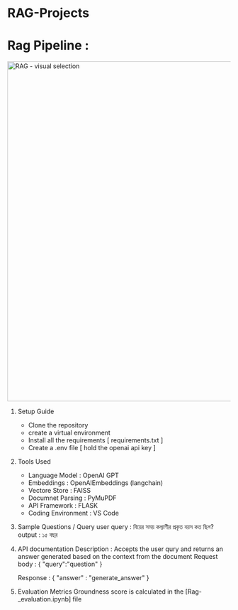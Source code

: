 # RAG-Projects

# Rag Pipeline : 
   
<img width="589" height="766" alt="RAG - visual selection" src="https://github.com/user-attachments/assets/04d83dd5-10f6-4fc2-bf39-ad2b3c216503" />

1. Setup Guide
   - Clone the repository
   - create a virtual environment
   - Install all the requirements [ requirements.txt ]
   - Create a .env file [ hold the openai api key ]

2. Tools Used
   - Language Model : OpenAI GPT
   - Embeddings : OpenAIEmbeddings (langchain)
   - Vectore Store : FAISS
   - Documnet Parsing : PyMuPDF
   - API Framework : FLASK
   - Coding Environment : VS Code

3. Sample Questions / Query
   user query : বিয়ের সময় কল্যাণীর প্রকৃত বয়স কত ছিল?
   output : ১৫ বছর

4. API documentation
   Description : Accepts the user qury and returns an answer generated based on the context from the document
   Request body :
     {
       "query":"question"
     }

   Response :
     {
       "answer" : "generate_answer"
     }

5. Evaluation Metrics
   Groundness score is calculated in the [Rag-_evaluation.ipynb] file
